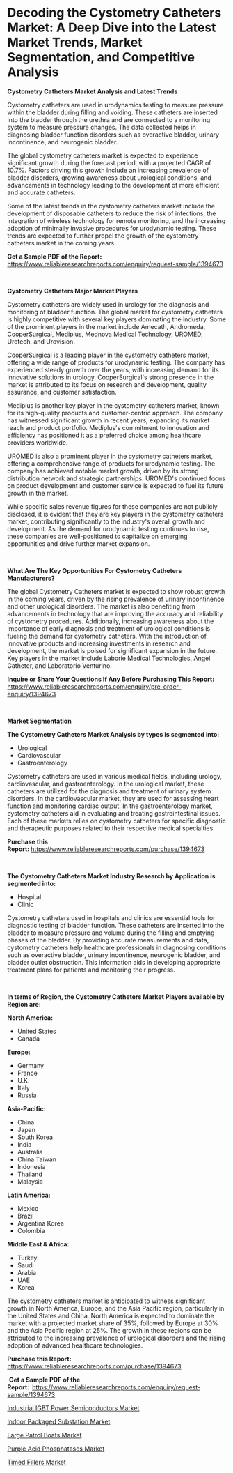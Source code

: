 <p><h1>Decoding the Cystometry Catheters Market: A Deep Dive into the Latest Market Trends, Market Segmentation, and Competitive Analysis</h1></p><p><strong>Cystometry Catheters Market Analysis and Latest Trends</strong></p>
<p><p>Cystometry catheters are used in urodynamics testing to measure pressure within the bladder during filling and voiding. These catheters are inserted into the bladder through the urethra and are connected to a monitoring system to measure pressure changes. The data collected helps in diagnosing bladder function disorders such as overactive bladder, urinary incontinence, and neurogenic bladder.</p><p>The global cystometry catheters market is expected to experience significant growth during the forecast period, with a projected CAGR of 10.7%. Factors driving this growth include an increasing prevalence of bladder disorders, growing awareness about urological conditions, and advancements in technology leading to the development of more efficient and accurate catheters.</p><p>Some of the latest trends in the cystometry catheters market include the development of disposable catheters to reduce the risk of infections, the integration of wireless technology for remote monitoring, and the increasing adoption of minimally invasive procedures for urodynamic testing. These trends are expected to further propel the growth of the cystometry catheters market in the coming years.</p></p>
<p><strong>Get a Sample PDF of the Report:&nbsp;</strong> <a href="https://www.reliableresearchreports.com/enquiry/request-sample/1394673">https://www.reliableresearchreports.com/enquiry/request-sample/1394673</a></p>
<p>&nbsp;</p>
<p><strong>Cystometry Catheters Major Market Players</strong></p>
<p><p>Cystometry catheters are widely used in urology for the diagnosis and monitoring of bladder function. The global market for cystometry catheters is highly competitive with several key players dominating the industry. Some of the prominent players in the market include Amecath, Andromeda, CooperSurgical, Mediplus, Mednova Medical Technology, UROMED, Urotech, and Urovision.</p><p>CooperSurgical is a leading player in the cystometry catheters market, offering a wide range of products for urodynamic testing. The company has experienced steady growth over the years, with increasing demand for its innovative solutions in urology. CooperSurgical's strong presence in the market is attributed to its focus on research and development, quality assurance, and customer satisfaction.</p><p>Mediplus is another key player in the cystometry catheters market, known for its high-quality products and customer-centric approach. The company has witnessed significant growth in recent years, expanding its market reach and product portfolio. Mediplus's commitment to innovation and efficiency has positioned it as a preferred choice among healthcare providers worldwide.</p><p>UROMED is also a prominent player in the cystometry catheters market, offering a comprehensive range of products for urodynamic testing. The company has achieved notable market growth, driven by its strong distribution network and strategic partnerships. UROMED's continued focus on product development and customer service is expected to fuel its future growth in the market.</p><p>While specific sales revenue figures for these companies are not publicly disclosed, it is evident that they are key players in the cystometry catheters market, contributing significantly to the industry's overall growth and development. As the demand for urodynamic testing continues to rise, these companies are well-positioned to capitalize on emerging opportunities and drive further market expansion.</p></p>
<p>&nbsp;</p>
<p><strong>What Are The Key Opportunities For Cystometry Catheters Manufacturers?</strong></p>
<p><p>The global Cystometry Catheters market is expected to show robust growth in the coming years, driven by the rising prevalence of urinary incontinence and other urological disorders. The market is also benefiting from advancements in technology that are improving the accuracy and reliability of cystometry procedures. Additionally, increasing awareness about the importance of early diagnosis and treatment of urological conditions is fueling the demand for cystometry catheters. With the introduction of innovative products and increasing investments in research and development, the market is poised for significant expansion in the future. Key players in the market include Laborie Medical Technologies, Angel Catheter, and Laboratorio Venturino.</p></p>
<p><strong>Inquire or Share Your Questions If Any Before Purchasing This Report:</strong> <a href="https://www.reliableresearchreports.com/enquiry/pre-order-enquiry/1394673">https://www.reliableresearchreports.com/enquiry/pre-order-enquiry/1394673</a></p>
<p>&nbsp;</p>
<p><strong>Market Segmentation</strong></p>
<p><strong>The Cystometry Catheters Market Analysis by types is segmented into:</strong></p>
<p><ul><li>Urological</li><li>Cardiovascular</li><li>Gastroenterology</li></ul></p>
<p><p>Cystometry catheters are used in various medical fields, including urology, cardiovascular, and gastroenterology. In the urological market, these catheters are utilized for the diagnosis and treatment of urinary system disorders. In the cardiovascular market, they are used for assessing heart function and monitoring cardiac output. In the gastroenterology market, cystometry catheters aid in evaluating and treating gastrointestinal issues. Each of these markets relies on cystometry catheters for specific diagnostic and therapeutic purposes related to their respective medical specialties.</p></p>
<p><strong>Purchase this Report:&nbsp;</strong><a href="https://www.reliableresearchreports.com/purchase/1394673">https://www.reliableresearchreports.com/purchase/1394673</a></p>
<p>&nbsp;</p>
<p><strong>The Cystometry Catheters Market Industry Research by Application is segmented into:</strong></p>
<p><ul><li>Hospital</li><li>Clinic</li></ul></p>
<p><p>Cystometry catheters used in hospitals and clinics are essential tools for diagnostic testing of bladder function. These catheters are inserted into the bladder to measure pressure and volume during the filling and emptying phases of the bladder. By providing accurate measurements and data, cystometry catheters help healthcare professionals in diagnosing conditions such as overactive bladder, urinary incontinence, neurogenic bladder, and bladder outlet obstruction. This information aids in developing appropriate treatment plans for patients and monitoring their progress.</p></p>
<p>&nbsp;</p>
<p><strong>In terms of Region, the Cystometry Catheters Market Players available by Region are:</strong></p>
<p>
    <p> <strong> North America: </strong>
        <ul>
            <li>United States</li>
            <li>Canada</li>
        </ul>
        </p> 
    <p> <strong> Europe: </strong>
        <ul>
            <li>Germany</li>
            <li>France</li>
            <li>U.K.</li>
            <li>Italy</li>
            <li>Russia</li>
        </ul>
        </p> 
    <p> <strong> Asia-Pacific: </strong>
        <ul>
            <li>China</li>
            <li>Japan</li>
            <li>South Korea</li>
            <li>India</li>
            <li>Australia</li>
            <li>China Taiwan</li>
            <li>Indonesia</li>
            <li>Thailand</li>
            <li>Malaysia</li>
        </ul>
        </p> 
    <p> <strong> Latin America: </strong>
        <ul>
            <li>Mexico</li>
            <li>Brazil</li>
            <li>Argentina Korea</li>
            <li>Colombia</li>
        </ul>
        </p> 
    <p> <strong> Middle East & Africa: </strong>
        <ul>
            <li>Turkey</li>
            <li>Saudi</li>
            <li>Arabia</li>
            <li>UAE</li>
            <li>Korea</li>
        </ul>
    </p>
    </p>
<p><p>The cystometry catheters market is anticipated to witness significant growth in North America, Europe, and the Asia Pacific region, particularly in the United States and China. North America is expected to dominate the market with a projected market share of 35%, followed by Europe at 30% and the Asia Pacific region at 25%. The growth in these regions can be attributed to the increasing prevalence of urological disorders and the rising adoption of advanced healthcare technologies.</p></p>
<p><strong>Purchase this Report: </strong><a href="https://www.reliableresearchreports.com/purchase/1394673">https://www.reliableresearchreports.com/purchase/1394673</a></p>
<p>&nbsp;<strong>Get a Sample PDF of the Report:&nbsp;&nbsp;</strong><a href="https://www.reliableresearchreports.com/enquiry/request-sample/1394673">https://www.reliableresearchreports.com/enquiry/request-sample/1394673</a></p>
<p><strong></strong></p>
<p><p><a href="https://issuu.com/reportprime-2/docs/industrial-igbt-power-semiconductors-market-size-2">Industrial IGBT Power Semiconductors Market</a></p><p><a href="https://medium.com/@megancarr666/decoding-indoor-packaged-substation-market-metrics-market-share-trends-and-growth-patterns-7f063b943490">Indoor Packaged Substation Market</a></p><p><a href="https://medium.com/@megancarr666/analyzing-large-patrol-boats-market-global-industry-perspective-and-forecast-2024-to-2031-622323967908">Large Patrol Boats Market</a></p><p><a href="https://github.com/markusgodoy/Market-Research-Report-List-1/blob/main/purple-acid-phosphatases-market.md">Purple Acid Phosphatases Market</a></p><p><a href="https://issuu.com/reportprime-2/docs/timed-fillers-market-size-2030.pptx">Timed Fillers Market</a></p></p>